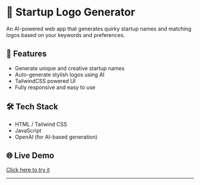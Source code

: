 # 🚀 Startup Logo Generator

An AI-powered web app that generates quirky startup names and matching logos based on your keywords and preferences.

## 🔧 Features
- Generate unique and creative startup names
- Auto-generate stylish logos using AI
- TailwindCSS powered UI
- Fully responsive and easy to use

## 🛠 Tech Stack
- HTML / Tailwind CSS
- JavaScript
- OpenAI (for AI-based generation)

## 🌐 Live Demo
[Click here to try it](https://tharun7209.github.io/startup-logo-generator/)

---


